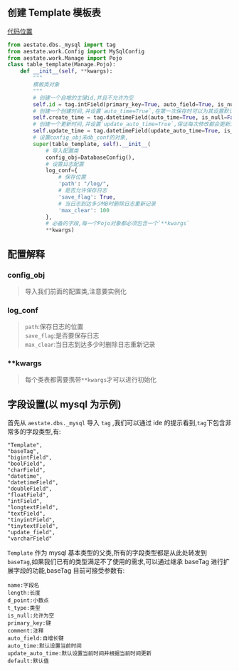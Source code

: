 ## 创建 Template 模板表

[代码位置](https://gitee.com/cacode_cctvadmin/aestate/blob/main/example/db_base.py)

```python
from aestate.dbs._mysql import tag
from aestate.work.Config import MySqlConfig
from aestate.work.Manage import Pojo
class table_template(Manage.Pojo):
    def __init__(self, **kwargs):
        """
        模板类对象
        """
        # 创建一个自增的主键id,并且不允许为空
        self.id = tag.intField(primary_key=True, auto_field=True, is_null=False, comment='主键自增')
        # 创建一个创建时间,并设置`auto_time=True`,在第一次保存时可以为其设置默认为当前时间
        self.create_time = tag.datetimeField(auto_time=True, is_null=False, comment='创建时间')
        # 创建一个更新时间,并设置`update_auto_time=True`,保证每次修改都会更新为当前时间
        self.update_time = tag.datetimeField(update_auto_time=True, is_null=False, comment='更新实际按')
        # 设置config_obj未db_conf的对象,
        super(table_template, self).__init__(
            # 导入配置类
            config_obj=DatabaseConfig(),
            # 设置日志配置
            log_conf={
                # 保存位置
                'path': "/log/",
                # 是否允许保存日志
                'save_flag': True,
                # 当日志到达多少MB时删除日志重新记录
                'max_clear': 100
            },
            # 必备的字段,每一个Pojo对象都必须包含一个`**kwargs`
            **kwargs)

```

## 配置解释

### config_obj

> 导入我们前面的配置类,注意要实例化

### log_conf

> `path`:保存日志的位置  
> `save_flag`:是否要保存日志  
> `max_clear`:当日志到达多少时删除日志重新记录

### \*\*kwargs

> 每个类表都需要携带`**kwargs`才可以进行初始化

## 字段设置(以 mysql 为示例)

首先从 `aestate.dbs._mysql` 导入 `tag` ,我们可以通过 ide 的提示看到,`tag`下包含非常多的字段类型,有:

```
"Template",
"baseTag",
"bigintField",
"boolField",
"charField",
"datetime",
"datetimeField",
"doubleField",
"floatField",
"intField",
"longtextField",
"textField",
"tinyintField",
"tinytextField",
"update_field",
"varcharField"
```

`Template` 作为 mysql 基本类型的父类,所有的字段类型都是从此处转发到 `baseTag`,如果我们已有的类型满足不了使用的需求,可以通过继承 baseTag 进行扩展字段的功能,baseTag 目前可接受参数有:

```
name:字段名
length:长度
d_point:小数点
t_type:类型
is_null:允许为空
primary_key:键
comment:注释
auto_field:自增长键
auto_time:默认设置当前时间
update_auto_time:默认设置当前时间并根据当前时间更新
default:默认值
```
